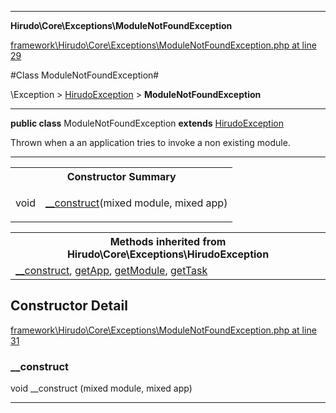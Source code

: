 

- - -

**Hirudo\Core\Exceptions\ModuleNotFoundException**


<a href="https://github.com/JeyDotC/Hirudo/blob/make-composer-compatible/framework/Hirudo/Core/Exceptions/ModuleNotFoundException.php#L29" target='_blank'>framework\Hirudo\Core\Exceptions\ModuleNotFoundException.php at line 29</a>

#Class ModuleNotFoundException#

\Exception &gt; <a href="https://github.com/JeyDotC/Hirudo-docs/blob/master/Hirudo/Core/Exceptions/HirudoException.md">HirudoException</a>
 &gt; **ModuleNotFoundException**




- - -

<p><strong>public  class</strong> <span>ModuleNotFoundException</span>
<strong>extends</strong> <a href="https://github.com/JeyDotC/Hirudo-docs/blob/master/Hirudo/Core/Exceptions/HirudoException.md">HirudoException</a>

</p>

<div class="comment" id="overview_description"><p>Thrown when a an application tries to invoke a non existing module.</p></div>



<hr />

<table id="summary_constructor">
<tr><th colspan="2">Constructor Summary</th></tr>
<tr>
<td><span class='k'></span> <span class='nx'>void</span></td>
<td class="description"><p class="name"><a href="#__construct">__construct</a>(mixed module, mixed app)</p></td>
</tr>
</table>

<table class="inherit">
<tr><th colspan="2">Methods inherited from Hirudo\Core\Exceptions\HirudoException</th></tr>
<tr><td><a href="https://github.com/JeyDotC/Hirudo-docs/blob/master/Hirudo/Core/Exceptions/HirudoException.md#__construct">__construct</a>, <a href="https://github.com/JeyDotC/Hirudo-docs/blob/master/Hirudo/Core/Exceptions/HirudoException.md#getapp">getApp</a>, <a href="https://github.com/JeyDotC/Hirudo-docs/blob/master/Hirudo/Core/Exceptions/HirudoException.md#getmodule">getModule</a>, <a href="https://github.com/JeyDotC/Hirudo-docs/blob/master/Hirudo/Core/Exceptions/HirudoException.md#gettask">getTask</a></td></tr></table>

<h2>Constructor Detail</h2>


<a href="https://github.com/JeyDotC/Hirudo/blob/make-composer-compatible/framework/Hirudo/Core/Exceptions/ModuleNotFoundException.php#L31" target='_blank'>framework\Hirudo\Core\Exceptions\ModuleNotFoundException.php at line 31</a>

<h3 id="__construct">__construct</h3>
<span class='k'></span> <span class='nx'>void</span> <span class='nf'>__construct</span> (mixed module, mixed app)

<div class="details">

</div>

- - -


